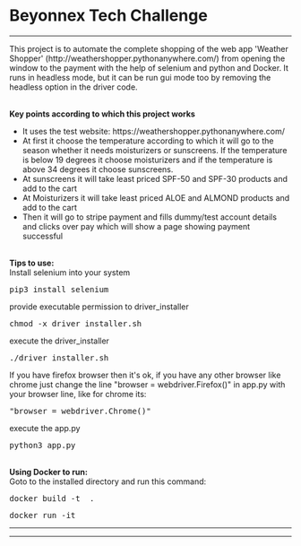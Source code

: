 # Beyonnex Tech Challenge

<hr>
This project is to automate the complete shopping of the web app 'Weather Shopper' (http://weathershopper.pythonanywhere.com/) from opening the window to the payment with the help of selenium and python and Docker. It runs in headless mode, but it can be run gui mode too by removing the headless option in the driver code.

<br><strong>Key points according to which this project works</strong>
<ul>
 <li> It uses the test website: https://weathershopper.pythonanywhere.com/ </li>
  <li> At first it choose the temperature according to which it will go to the season whether it needs moisturizers or sunscreens. If the temperature is below 19 degrees it choose moisturizers and if the temperature is above 34 degrees it choose sunscreens. </li>
  <li> At sunscreens it will take least priced SPF-50 and SPF-30 products and add to the cart</li>
   <li> At Moisturizers it will take least priced ALOE and ALMOND products and add to the cart</li>
   <li> Then it will go to stripe payment and fills dummy/test account details and clicks over pay which will show a page showing payment successful</li>
 </ul>
 <br><strong> Tips to use:</strong>
<br>Install selenium into your system<br>
    <pre>pip3 install selenium</pre>
provide executable permission to driver_installer
  <pre>chmod -x driver_installer.sh</pre>
   execute the driver_installer
   <pre>./driver_installer.sh</pre>
If you have firefox browser then it's ok, if you have any other browser like chrome just change the line "browser = webdriver.Firefox()" in app.py with your browser line, like for chrome its:
<pre>"browser = webdriver.Chrome()"</pre>
execute the app.py
<pre>python3 app.py</pre>
<br><strong>Using Docker to run:</strong>
<br>Goto to the installed directory and run this command:<br>
  <pre>docker build -t <anybuildname> .</pre>
  <pre>docker run -it <anybuildname> </pre>
 <hr><hr>

